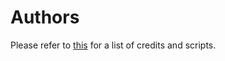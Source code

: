 # Authors
Please refer to [this](https://dor.winterfang.com/project/credits.html) for a list of credits and scripts.
